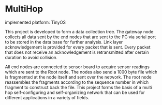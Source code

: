 MultiHop
========

implemented platform: TinyOS

This project is developed to form a data collection tree. The gateway node collects all data sent by the end nodes that are sent to the PC via serial port to be stored in the data base for further analysis. Link layer acknowledgement is provided for every packet that is sent. Every packet that does not receive an acknowledgement is retransmitted after certain duration to avoid collision.

All end nodes are connected to sensor board to acquire sensor readings which are sent to the Root node. The nodes also send a 1000 byte file which is fragmented at the node itself and sent over the network. The root node reassembles the fragments according to the sequence number in which fragment to construct back the file.
This project forms the basis of a multi hop self-configuring and self-organizing network that can be used for different applications in a variety of fields.
